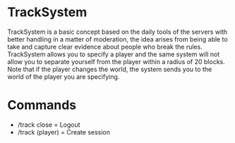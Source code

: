 # TrackSystem
TrackSystem is a basic concept based on the daily tools of the servers with better handling in a matter of moderation, the idea arises from being able to take and capture clear evidence about people who break the rules. TrackSystem allows you to specify a player and the same system will not allow you to separate yourself from the player within a radius of 20 blocks. Note that if the player changes the world, the system sends you to the world of the player you are specifying.

# Commands
- /track close = Logout
- /track (player) = Create session
